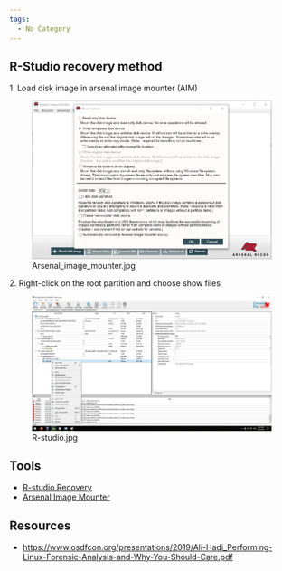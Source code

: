 ```yaml
---
tags:
  - No Category
---
```

## R-Studio recovery method

1\. Load disk image in arsenal image mounter (AIM)

<figure>
<img src="assets/images/Arsenal_image_mounter.jpg" title="Arsenal_image_mounter.jpg"
width="1000" alt="Arsenal_image_mounter.jpg" />
<figcaption aria-hidden="true">Arsenal_image_mounter.jpg</figcaption>
</figure>

2\. Right-click on the root partition and choose show files

<figure>
<img src="assets/images/1000px-R-studio.jpg" title="R-studio.jpg" width="1000"
alt="R-studio.jpg" />
<figcaption aria-hidden="true">R-studio.jpg</figcaption>
</figure>

## Tools

- [R-studio Recovery](https://www.r-studio.com/)
- [Arsenal Image Mounter](https://arsenalrecon.com/downloads/)

## Resources

- <https://www.osdfcon.org/presentations/2019/Ali-Hadi_Performing-Linux-Forensic-Analysis-and-Why-You-Should-Care.pdf>